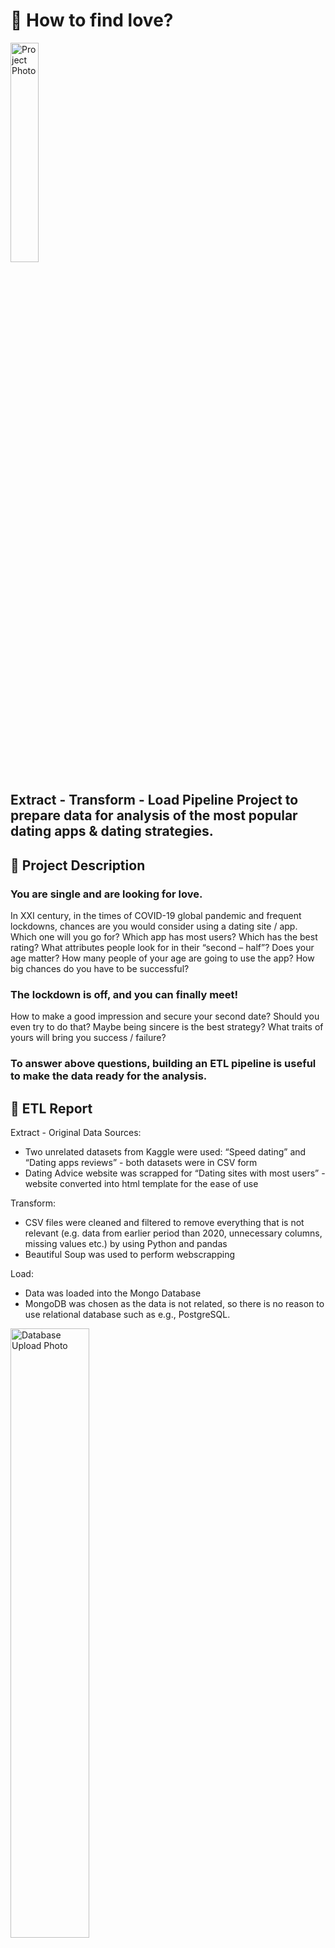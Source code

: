 # 💌 How to find love? 
<img src="https://github.com/rita-s/love-finder-/blob/master/images/project_photo.png" alt="Project Photo" title="Project Photo" width="30%">

## Extract - Transform - Load Pipeline Project to prepare data for analysis of the most popular dating apps & dating strategies.

## 📝 Project Description
### You are single and are looking for love.
In XXI century, in the times of COVID-19 global pandemic and frequent lockdowns, chances are you would consider using a dating site / app. Which one will you go for? Which app has most users? Which has the best rating? What attributes people look for in their “second – half”? Does your age matter? How many people of your age are going to use the app? How big chances do you have to be successful? 

### The lockdown is off, and you can finally meet!
How to make a good impression and secure your second date? Should you even try to do that? Maybe being sincere is the best strategy? What traits of yours will bring you success / failure?

### To answer above questions, building an ETL pipeline is useful to make the data ready for the analysis.

## 💼 ETL Report
Extract - Original Data Sources:
* Two unrelated datasets from Kaggle were used: “Speed dating” and “Dating apps reviews” - both datasets were in CSV form
* Dating Advice website was scrapped for “Dating sites with most users” - website converted into html template for the ease of use

Transform:
* CSV files were cleaned and filtered to remove everything that is not relevant (e.g. data from earlier period than 2020, unnecessary columns, missing values etc.) by using Python and pandas
* Beautiful Soup was used to perform webscrapping

Load:
* Data was loaded into the Mongo Database
* MongoDB was chosen as the data is not related, so there is no reason to use relational database such as e.g., PostgreSQL.
<img src="https://github.com/rita-s/love-finder-/blob/master/images/2022-08-21.png" alt="Database Upload Photo" title="Database Upload Photo" width="50%">

## 📚 References:
1. 24 Dating Sites With the Most Users: https://www.datingadvice.com/online-dating/dating-sites-with-the-most-users
2. Speed Dating Analysis: https://www.kaggle.com/datasets/somesh24/speeddating
3. Dating Apps Reviews 2017-2022: https://www.kaggle.com/datasets/sidharthkriplani/datingappreviews


